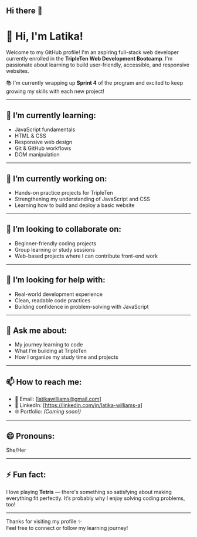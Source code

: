 ## Hi there 👋

# 👋 Hi, I'm Latika!

Welcome to my GitHub profile! I'm an aspiring full-stack web developer currently enrolled in the **TripleTen Web Development Bootcamp**. I'm passionate about learning to build user-friendly, accessible, and responsive websites.

📚 I'm currently wrapping up **Sprint 4** of the program and excited to keep growing my skills with each new project!

---

## 🌱 I’m currently learning:
- JavaScript fundamentals
- HTML & CSS
- Responsive web design
- Git & GitHub workflows
- DOM manipulation

---

## 🔭 I’m currently working on:
- Hands-on practice projects for TripleTen
- Strengthening my understanding of JavaScript and CSS
- Learning how to build and deploy a basic website

---

## 👯 I’m looking to collaborate on:
- Beginner-friendly coding projects
- Group learning or study sessions
- Web-based projects where I can contribute front-end work

---

## 🤔 I’m looking for help with:
- Real-world development experience
- Clean, readable code practices
- Building confidence in problem-solving with JavaScript

---

## 💬 Ask me about:
- My journey learning to code
- What I'm building at TripleTen
- How I organize my study time and projects

---

## 📫 How to reach me:
- 📧 Email: [latikawilliams@gmail.com]
- 💼 LinkedIn: [https://linkedin.com/in/latika-williams-a]
- 🌐 Portfolio: *(Coming soon!)*

---

## 😄 Pronouns:
She/Her

---

## ⚡ Fun fact:
I love playing **Tetris** — there's something so satisfying about making everything fit perfectly. It’s probably why I enjoy solving coding problems, too!

---

Thanks for visiting my profile ✨  
Feel free to connect or follow my learning journey!
